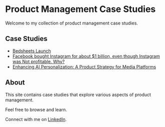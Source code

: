 # Product Management Case Studies

Welcome to my collection of product management case studies.

## Case Studies

* [Bedsheets Launch](bedsheets.md)
* [Facebook bought Instagram for about $1 billion, even though Instagram was Not profitable. Why?](instagram.md)
* [Enhancing AI Personalization: A Product Strategy for Media Platforms](personalization.md)

## About

This site contains case studies that explore various aspects of product management.

Feel free to browse and learn.

Connect with me on [LinkedIn](https://www.linkedin.com/in/naveedh-sk/).

